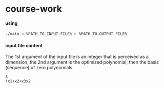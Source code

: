 # course-work

#### using

```bash
./main < %PATH_TO_INPUT_FILE% > %PATH_TO_OUTPUT_FILE%
```

#### input file content

The 1st argument of the input file is an integer that is perceived as a dimension, the 2nd argument is the optimized polynomial, then the basis (sequence) of zero polynomials.

```
3
!x1+x2+x3x2

```
